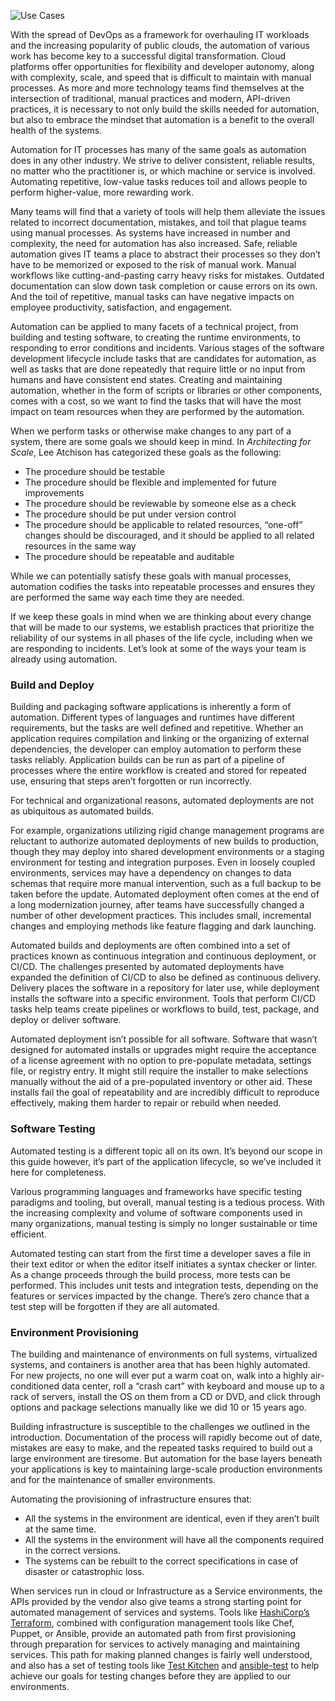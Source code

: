 
![Use Cases](../assets/img/headers/AR_UseCases.png)

With the spread of DevOps as a framework for overhauling IT workloads and the increasing popularity of public clouds, the automation of various work has become key to a successful digital transformation. Cloud platforms offer opportunities for flexibility and developer autonomy, along with complexity, scale, and speed that is difficult to maintain with manual processes.  As more and more technology teams find themselves at the intersection of traditional, manual practices and modern, API-driven practices, it is necessary to not only build the skills needed for automation, but also to embrace the mindset that automation is a benefit to the overall health of the systems.

Automation for IT processes has many of the same goals as automation does in any other industry. We strive to deliver consistent, reliable results, no matter who the practitioner is, or which machine or service is involved. Automating repetitive, low-value tasks reduces toil and allows people to perform higher-value, more rewarding work.

Many teams will find that a variety of tools will help them alleviate the issues related to incorrect documentation, mistakes, and toil that plague teams using manual processes. As systems have increased in number and complexity, the need for automation has also increased. Safe, reliable automation gives IT teams a place to abstract their processes so they don’t have to be memorized or exposed to the risk of manual work. Manual workflows like cutting-and-pasting carry heavy risks for mistakes. Outdated documentation can slow down task completion or cause errors on its own. And the toil of repetitive, manual tasks can have negative impacts on employee productivity, satisfaction, and engagement.

Automation can be applied to many facets of a technical project, from building and testing software, to creating the runtime environments, to responding to error conditions and incidents. Various stages of the software development lifecycle include tasks that are candidates for automation, as well as tasks that are done repeatedly that require little or no input from humans and have consistent end states. Creating and maintaining automation, whether in the form of scripts or libraries or other components, comes with a cost, so we want to find the tasks that will have the most impact on team resources when they are performed by the automation.

When we perform tasks or otherwise make changes to any part of a system, there are some goals we should keep in mind. In *Architecting for Scale*, Lee Atchison has categorized these goals as the following:

* The procedure should be testable
* The procedure should be flexible and implemented for future improvements
* The procedure should be reviewable by someone else as a check
* The procedure should be put under version control
* The procedure should be applicable to related resources, “one-off” changes should be discouraged, and it should be applied to all related resources in the same way
* The procedure should be repeatable and auditable

While we can potentially satisfy these goals with manual processes, automation codifies the tasks into repeatable processes and ensures they are performed the same way each time they are needed.

If we keep these goals in mind when we are thinking about every change that will be made to our systems, we establish practices that prioritize the reliability of our systems in all phases of the life cycle, including when we are responding to incidents. Let’s look at some of the ways your team is already using automation.

### Build and Deploy
Building and packaging software applications is inherently a form of automation. Different types of languages and runtimes have different requirements, but the tasks are well defined and repetitive. Whether an application requires compilation and linking or the organizing of external dependencies, the developer can employ automation to perform these tasks reliably. Application builds can be run as part of a pipeline of processes where the entire workflow is created and stored for repeated use, ensuring that steps aren’t forgotten or run incorrectly.

For technical and organizational reasons, automated deployments are not as ubiquitous as automated builds.

For example, organizations utilizing rigid change management programs are reluctant to authorize automated deployments of new builds to production, though they may deploy into shared development environments or a staging environment for testing and integration purposes. Even in loosely coupled environments, services may have a dependency on changes to data schemas that require more manual intervention, such as a full backup to be taken before the update. Automated deployment often comes at the end of a long modernization journey, after teams have successfully changed a number of other development practices. This includes small, incremental changes and employing methods like feature flagging and dark launching.

Automated builds and deployments are often combined into a set of practices known as continuous integration and continuous deployment, or CI/CD. The challenges presented by automated deployments have expanded the definition of CI/CD to also be defined as continuous delivery. Delivery places the software in a repository for later use, while deployment installs the software into a specific environment. Tools that perform CI/CD tasks help teams create pipelines or workflows to build, test, package, and deploy or deliver software.

Automated deployment isn’t possible for all software. Software that wasn’t designed for automated installs or upgrades might require the acceptance of a license agreement with no option to pre-populate metadata, settings file, or registry entry. It might still require the installer to make selections manually without the aid of a pre-populated inventory or other aid. These installs fail the goal of repeatability and are incredibly difficult to reproduce effectively, making them harder to repair or rebuild when needed.

### Software Testing
Automated testing is a different topic all on its own. It’s beyond our scope in this guide however, it’s part of the application lifecycle, so we’ve included it here for completeness.

Various programming languages and frameworks have specific testing paradigms and tooling, but overall, manual testing is a tedious process. With the increasing complexity and volume of software components used in many organizations, manual testing is simply no longer sustainable or time efficient.

Automated testing can start from the first time a developer saves a file in their text editor or when the editor itself initiates a syntax checker or linter. As a change proceeds through the build process, more tests can be performed. This includes unit tests and integration tests, depending on the features or services impacted by the change. There’s zero chance that a test step will be forgotten if they are all automated.

### Environment Provisioning
The building and maintenance of environments on full systems, virtualized systems, and containers is another area that has been highly automated. For new projects, no one will ever put a warm coat on, walk into a highly air-conditioned data center, roll a “crash cart” with keyboard and mouse up to a rack of servers, install the OS on them from a CD or DVD, and click through options and package selections manually like we did 10 or 15 years ago.

Building infrastructure is susceptible to the challenges we outlined in the introduction. Documentation of the process will rapidly become out of date, mistakes are easy to make, and the repeated tasks required to build out a large environment are tiresome. But automation for the base layers beneath your applications is key to maintaining large-scale production environments and for the maintenance of smaller environments.

Automating the provisioning of infrastructure ensures that:

* All the systems in the environment are identical, even if they aren’t built at the same time.
* All the systems in the environment will have all the components required in the correct versions.
* The systems can be rebuilt to the correct specifications in case of disaster or catastrophic loss.

When services run in cloud or Infrastructure as a Service environments, the APIs provided by the vendor also give teams a strong starting point for automated management of services and systems. Tools like [HashiCorp’s Terraform](https://www.terraform.io/), combined with configuration management tools like Chef, Puppet, or Ansible, provide an automated path from first provisioning through preparation for services to actively managing and maintaining services. This path for making planned changes is fairly well understood, and also has a set of testing tools like [Test Kitchen](https://kitchen.ci/) and [ansible-test](https://docs.ansible.com/ansible/latest/dev_guide/testing.html) to help achieve our goals for testing changes before they are applied to our environments.
